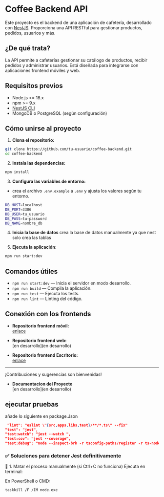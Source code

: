 # Coffee Backend API

Este proyecto es el backend de una aplicación de cafetería, desarrollado con [NestJS](https://nestjs.com/). Proporciona una API RESTful para gestionar productos, pedidos, usuarios y más.

## ¿De qué trata?

La API permite a cafeterías gestionar su catálogo de productos, recibir pedidos y administrar usuarios. Está diseñada para integrarse con aplicaciones frontend móviles y web.

## Requisitos previos

- Node.js >= 18.x
- npm >= 9.x
- [NestJS CLI](https://docs.nestjs.com/cli/overview)
- MongoDB o PostgreSQL (según configuración)

## Cómo unirse al proyecto

1. **Clona el repositorio:**

```bash
git clone https://github.com/tu-usuario/coffee-backend.git
cd coffee-backend
```

2. **Instala las dependencias:**

```bash
npm install
```

3. **Configura las variables de entorno:**

- crea el archivo `.env.example` a `.env` y ajusta los valores según tu entorno.

```bash
DB_HOST=localhost
DB_PORT=3306
DB_USER=tu_usuario
DB_PASS=tu-password
DB_NAME=nombre_db
```

4. **Inicia la base de datos**
   crea la base de datos manualmente ya que nest solo crea las tablas

5. **Ejecuta la aplicación:**

```bash
npm run start:dev
```

## Comandos útiles

- `npm run start:dev` — Inicia el servidor en modo desarrollo.
- `npm run build` — Compila la aplicación.
- `npm run test` — Ejecuta los tests.
- `npm run lint` — Linting del código.

## Conexión con los frontends

- **Repositorio frontend móvil:**  
  [enlace](https://github.com/Ezequiel-2023/react-native-coffee)

- **Repositorio frontend web:**  
  [en desarrollo](en desarrollo)

- **Repositorio frontend Escritorio:**  
  [enlace](https://github.com/Ezequiel-2023/Aplicaci-n-_Escritorio---Cafeter-a_JavaFX)

---

¡Contribuciones y sugerencias son bienvenidas!

- **Documentacion del Proyecto**  
  [en desarrollo](en desarrollo)

## ejecutar pruebas
añade lo siguiente en package.Json


```json
 "lint": "eslint \"{src,apps,libs,test}/**/*.ts\" --fix"
"test": "jest",
"test:watch": "jest --watch ",
"test:cov": "jest --coverage",
"test:debug": "node --inspect-brk -r tsconfig-paths/register -r ts-node/register node_modules/.bin/jest --runInBand"
```

### ✅ Soluciones para detener Jest definitivamente
🛑 1. Matar el proceso manualmente (si Ctrl+C no funciona)
Ejecuta en terminal:

En PowerShell o CMD:
```bash
taskkill /F /IM node.exe
```

